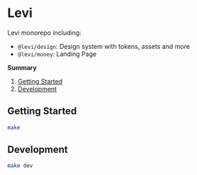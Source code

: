 # Levi

Levi monorepo including:

* `@levi/design`: Design system with tokens, assets and more
* `@levi/money`: Landing Page

**Summary**

1. [Getting Started](#getting-started)
2. [Development](#development)

## Getting Started

```bash
make
```

## Development

```bash
make dev
```
